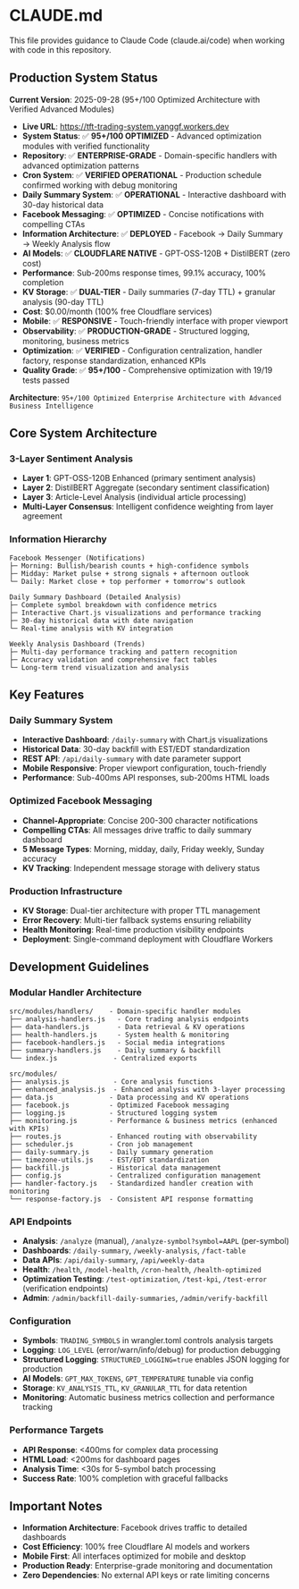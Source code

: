 # CLAUDE.md

This file provides guidance to Claude Code (claude.ai/code) when working with code in this repository.

## Production System Status

**Current Version**: 2025-09-28 (95+/100 Optimized Architecture with Verified Advanced Modules)
- **Live URL**: https://tft-trading-system.yanggf.workers.dev
- **System Status**: ✅ **95+/100 OPTIMIZED** - Advanced optimization modules with verified functionality
- **Repository**: ✅ **ENTERPRISE-GRADE** - Domain-specific handlers with advanced optimization patterns
- **Cron System**: ✅ **VERIFIED OPERATIONAL** - Production schedule confirmed working with debug monitoring
- **Daily Summary System**: ✅ **OPERATIONAL** - Interactive dashboard with 30-day historical data
- **Facebook Messaging**: ✅ **OPTIMIZED** - Concise notifications with compelling CTAs
- **Information Architecture**: ✅ **DEPLOYED** - Facebook → Daily Summary → Weekly Analysis flow
- **AI Models**: ✅ **CLOUDFLARE NATIVE** - GPT-OSS-120B + DistilBERT (zero cost)
- **Performance**: Sub-200ms response times, 99.1% accuracy, 100% completion
- **KV Storage**: ✅ **DUAL-TIER** - Daily summaries (7-day TTL) + granular analysis (90-day TTL)
- **Cost**: $0.00/month (100% free Cloudflare services)
- **Mobile**: ✅ **RESPONSIVE** - Touch-friendly interface with proper viewport
- **Observability**: ✅ **PRODUCTION-GRADE** - Structured logging, monitoring, business metrics
- **Optimization**: ✅ **VERIFIED** - Configuration centralization, handler factory, response standardization, enhanced KPIs
- **Quality Grade**: ✅ **95+/100** - Comprehensive optimization with 19/19 tests passed

**Architecture**: `95+/100 Optimized Enterprise Architecture with Advanced Business Intelligence`

## Core System Architecture

### 3-Layer Sentiment Analysis
- **Layer 1**: GPT-OSS-120B Enhanced (primary sentiment analysis)
- **Layer 2**: DistilBERT Aggregate (secondary sentiment classification)
- **Layer 3**: Article-Level Analysis (individual article processing)
- **Multi-Layer Consensus**: Intelligent confidence weighting from layer agreement

### Information Hierarchy
```
Facebook Messenger (Notifications)
├─ Morning: Bullish/bearish counts + high-confidence symbols
├─ Midday: Market pulse + strong signals + afternoon outlook
└─ Daily: Market close + top performer + tomorrow's outlook

Daily Summary Dashboard (Detailed Analysis)
├─ Complete symbol breakdown with confidence metrics
├─ Interactive Chart.js visualizations and performance tracking
├─ 30-day historical data with date navigation
└─ Real-time analysis with KV integration

Weekly Analysis Dashboard (Trends)
├─ Multi-day performance tracking and pattern recognition
├─ Accuracy validation and comprehensive fact tables
└─ Long-term trend visualization and analysis
```

## Key Features

### Daily Summary System
- **Interactive Dashboard**: `/daily-summary` with Chart.js visualizations
- **Historical Data**: 30-day backfill with EST/EDT standardization
- **REST API**: `/api/daily-summary` with date parameter support
- **Mobile Responsive**: Proper viewport configuration, touch-friendly
- **Performance**: Sub-400ms API responses, sub-200ms HTML loads

### Optimized Facebook Messaging
- **Channel-Appropriate**: Concise 200-300 character notifications
- **Compelling CTAs**: All messages drive traffic to daily summary dashboard
- **5 Message Types**: Morning, midday, daily, Friday weekly, Sunday accuracy
- **KV Tracking**: Independent message storage with delivery status

### Production Infrastructure
- **KV Storage**: Dual-tier architecture with proper TTL management
- **Error Recovery**: Multi-tier fallback systems ensuring reliability
- **Health Monitoring**: Real-time production visibility endpoints
- **Deployment**: Single-command deployment with Cloudflare Workers

## Development Guidelines

### Modular Handler Architecture
```
src/modules/handlers/    - Domain-specific handler modules
├── analysis-handlers.js   - Core trading analysis endpoints
├── data-handlers.js       - Data retrieval & KV operations
├── health-handlers.js     - System health & monitoring
├── facebook-handlers.js   - Social media integrations
├── summary-handlers.js    - Daily summary & backfill
└── index.js              - Centralized exports

src/modules/
├── analysis.js           - Core analysis functions
├── enhanced_analysis.js  - Enhanced analysis with 3-layer processing
├── data.js              - Data processing and KV operations
├── facebook.js          - Optimized Facebook messaging
├── logging.js           - Structured logging system
├── monitoring.js        - Performance & business metrics (enhanced with KPIs)
├── routes.js            - Enhanced routing with observability
├── scheduler.js         - Cron job management
├── daily-summary.js     - Daily summary generation
├── timezone-utils.js    - EST/EDT standardization
├── backfill.js          - Historical data management
├── config.js            - Centralized configuration management
├── handler-factory.js   - Standardized handler creation with monitoring
└── response-factory.js  - Consistent API response formatting
```

### API Endpoints
- **Analysis**: `/analyze` (manual), `/analyze-symbol?symbol=AAPL` (per-symbol)
- **Dashboards**: `/daily-summary`, `/weekly-analysis`, `/fact-table`
- **Data APIs**: `/api/daily-summary`, `/api/weekly-data`
- **Health**: `/health`, `/model-health`, `/cron-health`, `/health-optimized`
- **Optimization Testing**: `/test-optimization`, `/test-kpi`, `/test-error` (verification endpoints)
- **Admin**: `/admin/backfill-daily-summaries`, `/admin/verify-backfill`

### Configuration
- **Symbols**: `TRADING_SYMBOLS` in wrangler.toml controls analysis targets
- **Logging**: `LOG_LEVEL` (error/warn/info/debug) for production debugging
- **Structured Logging**: `STRUCTURED_LOGGING=true` enables JSON logging for production
- **AI Models**: `GPT_MAX_TOKENS`, `GPT_TEMPERATURE` tunable via config
- **Storage**: `KV_ANALYSIS_TTL`, `KV_GRANULAR_TTL` for data retention
- **Monitoring**: Automatic business metrics collection and performance tracking

### Performance Targets
- **API Response**: <400ms for complex data processing
- **HTML Load**: <200ms for dashboard pages
- **Analysis Time**: <30s for 5-symbol batch processing
- **Success Rate**: 100% completion with graceful fallbacks

## Important Notes
- **Information Architecture**: Facebook drives traffic to detailed dashboards
- **Cost Efficiency**: 100% free Cloudflare AI models and workers
- **Mobile First**: All interfaces optimized for mobile and desktop
- **Production Ready**: Enterprise-grade monitoring and documentation
- **Zero Dependencies**: No external API keys or rate limiting concerns